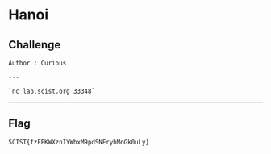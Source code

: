 # Hanoi

## Challenge
```
Author : Curious

---

`nc lab.scist.org 33348`
```

---
## Flag
```
SCIST{fzFPKWXznIYWhxM9pdSNEryhMoGk0uLy}
```